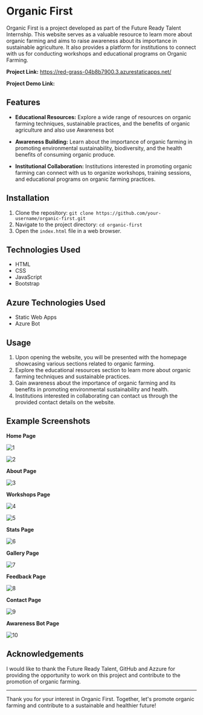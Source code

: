 # Organic First

Organic First is a project developed as part of the Future Ready Talent Internship. This website serves as a valuable resource to learn more about organic farming and aims to raise awareness about its importance in sustainable agriculture. It also provides a platform for institutions to connect with us for conducting workshops and educational programs on Organic Farming.

**Project Link:** https://red-grass-04b8b7900.3.azurestaticapps.net/

**Project Demo Link:**

## Features

- **Educational Resources:** Explore a wide range of resources on organic farming techniques, sustainable practices, and the benefits of organic agriculture and also use Awareness bot

- **Awareness Building:** Learn about the importance of organic farming in promoting environmental sustainability, biodiversity, and the health benefits of consuming organic produce.

- **Institutional Collaboration:** Institutions interested in promoting organic farming can connect with us to organize workshops, training sessions, and educational programs on organic farming practices.

## Installation

1. Clone the repository: `git clone https://github.com/your-username/organic-first.git`
2. Navigate to the project directory: `cd organic-first`
3. Open the `index.html` file in a web browser.

## Technologies Used

- HTML
- CSS
- JavaScript
- Bootstrap

## Azure Technologies Used

- Static Web Apps
- Azure Bot

## Usage

1. Upon opening the website, you will be presented with the homepage showcasing various sections related to organic farming.
2. Explore the educational resources section to learn more about organic farming techniques and sustainable practices.
3. Gain awareness about the importance of organic farming and its benefits in promoting environmental sustainability and health.
4. Institutions interested in collaborating can contact us through the provided contact details on the website.

## Example Screenshots

**Home Page**


![1](https://github.com/Sreeja799/FRT_Project-Organic-First/assets/73770166/775d93a9-7dbc-4c05-a144-f7e10d13b757)


![2](https://github.com/Sreeja799/FRT_Project-Organic-First/assets/73770166/2859be42-3194-4dc2-8992-23f89ac3f8b0)



**About Page**

![3](https://github.com/Sreeja799/FRT_Project-Organic-First/assets/73770166/827f2ca1-1311-4943-9a4f-7607cabe8866)



**Workshops Page**

![4](https://github.com/Sreeja799/FRT_Project-Organic-First/assets/73770166/01e0f0ca-fcd9-48fa-836a-af0e05865b02)

![5](https://github.com/Sreeja799/FRT_Project-Organic-First/assets/73770166/99a84bf7-8f6a-4bba-9fe0-de9a8bded756)



**Stats Page**

![6](https://github.com/Sreeja799/FRT_Project-Organic-First/assets/73770166/a10a8bce-6dff-432d-998e-623d7cee39bb)



**Gallery Page**

![7](https://github.com/Sreeja799/FRT_Project-Organic-First/assets/73770166/5122171a-b3ca-4e3d-a8c0-321185259fca)



**Feedback Page**

![8](https://github.com/Sreeja799/FRT_Project-Organic-First/assets/73770166/b92f0bda-a0ee-4e18-927a-8102ff4c23d5)



**Contact Page**

![9](https://github.com/Sreeja799/FRT_Project-Organic-First/assets/73770166/1e1c0b39-09c4-4449-82f4-ab9e3f3d66a3)



**Awareness Bot Page**

![10](https://github.com/Sreeja799/FRT_Project-Organic-First/assets/73770166/18086ee8-61f3-4814-9410-d012496db17c)



## Acknowledgements



I would like to thank the Future Ready Talent, GitHub and Azzure for providing the opportunity to work on this project and contribute to the promotion of organic farming.

---

Thank you for your interest in Organic First. Together, let's promote organic farming and contribute to a sustainable and healthier future!
